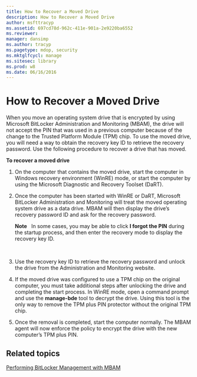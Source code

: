 ```yaml
---
title: How to Recover a Moved Drive
description: How to Recover a Moved Drive
author: msfttracyp
ms.assetid: 697cd78d-962c-411e-901a-2e9220ba6552
ms.reviewer: 
manager: dansimp
ms.author: tracyp
ms.pagetype: mdop, security
ms.mktglfcycl: manage
ms.sitesec: library
ms.prod: w8
ms.date: 06/16/2016
---
```



# How to Recover a Moved Drive


When you move an operating system drive that is encrypted by using Microsoft BitLocker Administration and Monitoring (MBAM), the drive will not accept the PIN that was used in a previous computer because of the change to the Trusted Platform Module (TPM) chip. To use the moved drive, you will need a way to obtain the recovery key ID to retrieve the recovery password. Use the following procedure to recover a drive that has moved.

**To recover a moved drive**

1.  On the computer that contains the moved drive, start the computer in Windows recovery environment (WinRE) mode, or start the computer by using the Microsoft Diagnostic and Recovery Toolset (DaRT).

2.  Once the computer has been started with WinRE or DaRT, Microsoft BitLocker Administration and Monitoring will treat the moved operating system drive as a data drive. MBAM will then display the drive’s recovery password ID and ask for the recovery password.

    **Note**  
    In some cases, you may be able to click **I forgot the PIN** during the startup process, and then enter the recovery mode to display the recovery key ID.

     

3.  Use the recovery key ID to retrieve the recovery password and unlock the drive from the Administration and Monitoring website.

4.  If the moved drive was configured to use a TPM chip on the original computer, you must take additional steps after unlocking the drive and completing the start process. In WinRE mode, open a command prompt and use the **manage-bde** tool to decrypt the drive. Using this tool is the only way to remove the TPM plus PIN protector without the original TPM chip.

5.  Once the removal is completed, start the computer normally. The MBAM agent will now enforce the policy to encrypt the drive with the new computer’s TPM plus PIN.

## Related topics


[Performing BitLocker Management with MBAM](performing-bitlocker-management-with-mbam-mbam-2.md)

 

 





